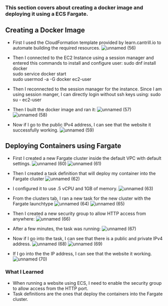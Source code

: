 ### This section covers about creating a docker image and deploying it using a ECS Fargate.

## Creating a Docker Image
* First I used the CloudFormation template provided by learn.cantrill.io to automate building the required resources.
![unnamed (56)](https://github.com/yehjuneheo/AWS_HOL/assets/51499085/428f54c6-c3b7-415e-9ec8-b4de4ed16ccb)

* Then I connected to the EC2 Instance using a session manager and entered this commands to install and configure user:
sudo dnf install docker  
sudo service docker start  
sudo usermod -a -G docker ec2-user  

* Then I reconnected to the session manager for the instance. Since I am using session manger, I can directly login without ssh keys using: sudo su - ec2-user
* Then I built the docker image and ran it:
![unnamed (57)](https://github.com/yehjuneheo/AWS_HOL/assets/51499085/6c549f5f-3c75-4011-b484-21575ad14a91)
![unnamed (58)](https://github.com/yehjuneheo/AWS_HOL/assets/51499085/b3380868-60a1-4c0e-896e-35f99b305c9a)

* Now if I go to the public IPv4 address, I can see that the website it successfully working.
![unnamed (59)](https://github.com/yehjuneheo/AWS_HOL/assets/51499085/dcd382e7-368d-4caa-9ac4-36ea95c9dd8c)

## Deploying Containers using Fargate
* First I created a new Fargate cluster inside the default VPC with default settings.
![unnamed (60)](https://github.com/yehjuneheo/AWS_HOL/assets/51499085/4b8b911a-8f5e-4cb0-bec3-29ef5e108623)
![unnamed (61)](https://github.com/yehjuneheo/AWS_HOL/assets/51499085/d4f4e6e5-6164-4151-ac17-efe8d0f962ff)

* Then I created a task definition that will deploy my container into the Fargate cluster
![unnamed (62)](https://github.com/yehjuneheo/AWS_HOL/assets/51499085/1c0af485-375b-4b77-8ee8-e1af456593c5)

* I configured it to use .5 vCPU and 1GB of memory.
![unnamed (63)](https://github.com/yehjuneheo/AWS_HOL/assets/51499085/6c37bf56-abf3-4f36-9cb8-49a03653d958)

* From the clusters tab, I ran a new task for the new cluster with the Fargate launchtype
![unnamed (64)](https://github.com/yehjuneheo/AWS_HOL/assets/51499085/55948b79-688b-46cc-be9f-67d628dfef5e)
![unnamed (65)](https://github.com/yehjuneheo/AWS_HOL/assets/51499085/6fb1d22f-d983-4920-b289-310608785cd5)

* Then I created a new security group to allow HTTP access from anywhere:
![unnamed (66)](https://github.com/yehjuneheo/AWS_HOL/assets/51499085/deccf4dc-1286-454f-80a6-d16ad0e8dc7c)

* After a few minutes, the task was running:
![unnamed (67)](https://github.com/yehjuneheo/AWS_HOL/assets/51499085/e8a580f0-50c3-42e5-8106-372405aab957)

* Now if I go into the task, I can see that there is a public and private IPv4 address.
![unnamed (68)](https://github.com/yehjuneheo/AWS_HOL/assets/51499085/0500536d-fcc7-4d4f-b99c-ef99e0e353e9)
![unnamed (69)](https://github.com/yehjuneheo/AWS_HOL/assets/51499085/701e1dfc-40f1-45ad-93c8-eb2c19a9bb6a)

* If I go into the the IP address, I can see that the website it working.
![unnamed (70)](https://github.com/yehjuneheo/AWS_HOL/assets/51499085/b8ba4d4c-f6ec-4dc4-af6f-45e08f19fecd)


### What I Learned
* When running a website using ECS, I need to enable the security group to allow access from the HTTP port.
* Task definitions are the ones that deploy the containers into the Fargate cluster.

